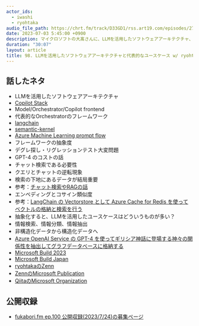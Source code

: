 ```yaml
---
actor_ids:
  - iwashi
  - ryohtaka
audio_file_path: https://chrt.fm/track/D33GD1/rss.art19.com/episodes/271ba557-f6e1-4a85-a72b-d0f74cadf38e.mp3
date: 2023-07-03 5:45:00 +0900
description: マイクロソフトの大髙さんに、LLMを活用したソフトウェアアーキテクチャ、langchain、LLM活用のコスト、代表的なユースケースなどについて語っていただいたエピソードです。
duration: "30:07"
layout: article
title: 98. LLMを活用したソフトウェアアーキテクチャと代表的なユースケース w/ ryohtaka
---
```


## 話したネタ

- LLMを活用したソフトウェアアーキテクチャ
- [Copilot Stack](https://zenn.dev/microsoft/articles/8974330fb534ef)
- Model/Orchestrator/Copilot frontend
- 代表的なOrchestratorのフレームワーク
- [langchain](https://github.com/hwchase17/langchain)
- [semantic-kernel](https://github.com/microsoft/semantic-kernel)
- [Azure Machine Learning prompt flow](https://learn.microsoft.com/en-us/azure/machine-learning/prompt-flow/overview-what-is-prompt-flow?view=azureml-api-2)
- フレームワークの抽象度
- デグレ探し・リグレッションテスト大変問題
- GPT-4 のコストの話
- チャット検索である必要性
- クエリとチャットの逆転現象
- 検索の下地にあるデータが結局重要
- 参考：[チャット検索やRAGの話](https://zenn.dev/microsoft/articles/ad14d45121abe7)
- エンベディングとコサイン類似度
- 参考：[LangChain の Vectorstore として Azure Cache for Redis を使ってベクトルの格納と検索を行う](https://zenn.dev/microsoft/articles/6d4a04a6f45d4d)
- 抽象化すると、LLMを活用したユースケースはどういうものが多い？
- 情報検索、情報分類、情報抽出
- 非構造化データから構造化データへ
- [Azure OpenAI Service の GPT-4 を使ってギリシア神話に登場する神々の関係性を抽出してグラフデータベースに格納する](https://zenn.dev/microsoft/articles/b5fc78d3275b33)
- [Microsoft Build 2023](https://build.microsoft.com/en-US/home)
- [Microsoft Build Japan](https://info.microsoft.com/JA-ADAI-CATALOG-FY23-06Jun-28-Microsoft-Build-Japan-Day2-SREVM14500_Catalog-Display-Page.html)
- [ryohtakaのZenn](https://zenn.dev/ryo117)
- [ZennのMicrosoft Publication](https://zenn.dev/p/microsoft)
- [QiitaのMicrosoft Organization](https://qiita.com/organizations/microsoft)

## 公開収録

- [fukabori.fm ep.100 公開収録(2023/7/24)の募集ページ](https://connpass.com/event/288913/)